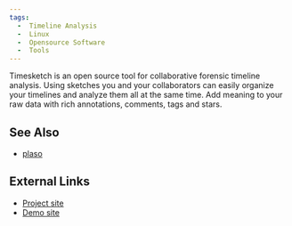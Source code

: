 ```yaml
---
tags:
  -  Timeline Analysis
  -  Linux
  -  Opensource Software
  -  Tools 
---
```

Timesketch is an open source tool for collaborative forensic timeline
analysis. Using sketches you and your collaborators can easily organize
your timelines and analyze them all at the same time. Add meaning to
your raw data with rich annotations, comments, tags and stars.

## See Also

- [plaso](plaso.md)

## External Links

- [Project site](http://www.timesketch.org/)
- [Demo site](http://www.timesketch.org/demo)